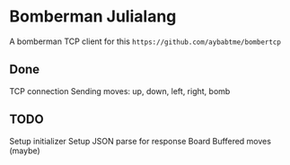 # Bomberman Julialang

A bomberman TCP client for this ```https://github.com/aybabtme/bombertcp```

## Done

TCP connection
Sending moves: up, down, left, right, bomb

## TODO

Setup initializer
Setup JSON parse for response
Board
Buffered moves (maybe)